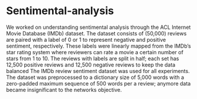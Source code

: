 # Sentimental-analysis
We worked on understanding sentimental analysis through the ACL Internet Movie Database (IMDb) dataset. The dataset consists of (50,000) reviews are paired with a label of 0 or 1 to represent negative and positive sentiment, respectively. 
These labels were linearly mapped from the IMDb’s star rating system where reviewers can rate a movie a certain number of stars from 1 to 10. The reviews with labels are split in half; each set has 12,500 positive reviews and 12,500 negative reviews to keep the data balanced
The IMDb review sentiment dataset was used for all experiments. The dataset was preprocessed to a dictionary size of 5,000 words with a zero-padded maximum sequence of 500 words per a review; anymore data became insignificant to the networks objective.  

